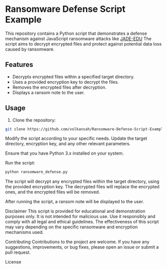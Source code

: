 # Ransomware Defense Script Example
This repository contains a Python script that demonstrates a defense mechanism against JavaScript ransomware attacks like [JADE-EDU](https://github.com/VolkanSah/JADE-edu)
The script aims to decrypt encrypted files and protect against potential data loss caused by ransomware.

## Features

- Decrypts encrypted files within a specified target directory.
- Uses a provided encryption key to decrypt the files.
- Removes the encrypted files after decryption.
- Displays a ransom note to the user.

## Usage

1. Clone the repository:

```bash
git clone https://github.com/volkansah/Ransomware-Defense-Script-Example.git
```
Modify the script according to your specific needs. Update the target directory, encryption key, and any other relevant parameters.

Ensure that you have Python 3.x installed on your system.

Run the script:

```bash
python ransomware_defense.py
```
The script will decrypt any encrypted files within the target directory, using the provided encryption key. The decrypted files will replace the encrypted ones, and the encrypted files will be removed.

After running the script, a ransom note will be displayed to the user.

Disclaimer
This script is provided for educational and demonstration purposes only. It is not intended for malicious use. Use it responsibly and comply with all legal and ethical guidelines. The effectiveness of this script may vary depending on the specific ransomware and encryption mechanisms used.

Contributing
Contributions to the project are welcome. If you have any suggestions, improvements, or bug fixes, please open an issue or submit a pull request.

License
